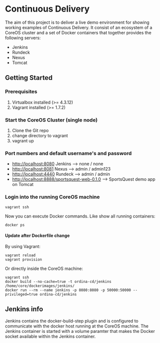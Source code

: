 # Continuous Delivery

The aim of this project is to deliver a live demo environment for showing working examples of Continuous Delivery.
It consist of an ecosystem of a CoreOS cluster and a set of Docker containers that together provides the following servers:

- Jenkins
- Rundeck
- Nexus
- Tomcat

## Getting Started

### Prerequisites
1. Virtualbox installed (>= 4.3.12)
1. Vagrant installed (>= 1.7.2)
 
### Start the CoreOS Cluster (single node)
1. Clone the Git repo
1. change directory to vagrant
1. vagrant up

### Port numbers and default username's and password
- <http://localhost:8080> Jenkins -->  none / none
- <http://localhost:8081> Nexus --> admin / admin123
- <http://localhost:4440> Rundeck --> admin / admin
- <http://localhost:8888/sportsquest-web-0.1.0> --> SportsQuest demo app on Tomcat

### Login into the running CoreOS machine
	vagrant ssh
Now you can execute Docker commands. Like show all running containers:
	
	docker ps

#### Update after Dockerfile change
By using Vagrant:

	vagrant reload
	vagrant provision

Or directly inside the CoreOS machine:

	vagrant ssh
	docker build --no-cache=true -t ordina-cd/jenkins /home/core/dockerimages/jenkins/
	docker run --rm --name jenkins -p 8080:8080 -p 50000:50000 --privileged=true ordina-cd/jenkins


## Jenkins info
Jenkins contains the docker-build-step plugin and is configured to communicate with the docker host running at the CoreOS machine. The Jenkins container is started with a volume paramter that makes the Docker socket available within the Jenkins container.
